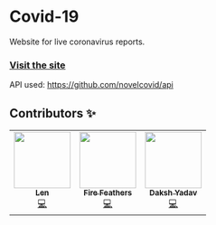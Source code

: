 # Covid-19
Website for live coronavirus reports.


### [Visit the site](http://covid19-watch.herokuapp.com/)

API used: https://github.com/novelcovid/api

## Contributors ✨
<!-- ALL-CONTRIBUTORS-LIST:START - Do not remove or modify this section -->
<!-- prettier-ignore-start -->
<!-- markdownlint-disable -->
<table>
  <tr>
    <td align="center"><a href="https://github.com/sunx2"><img src="https://avatars1.githubusercontent.com/u/24259556?s=460&u=fa1dddfd19fc6e9215206270ef2a6c8b1328be70&v=4" width="100px;" alt=""/><br /><sub><b>Len</b></sub></a><br /><a href="https://github.com/sunx2/covid-19/commits?author=sunx2" title="Code">💻</a></td>
    <td align="center"><a href="https://github.com/firefeathers06"><img src="https://avatars1.githubusercontent.com/u/39732529?s=460&u=edcc099186755c9d55abd0f18fb1fe4ac7677a78&v=4" width="100px;" alt=""/><br /><sub><b>Fire Feathers</b></sub></a><br /><a href="https://github.com/sunx2/covid-19/commits?author=FireFeathers06" title="Code">💻</a></td>
    <td align="center"><a href="https://github.com/dakshyadav1810"><img src="https://avatars0.githubusercontent.com/u/35403473?v=4" width="100px;" alt=""/><br /><sub><b>Daksh Yadav</b></sub></a><br /><a href="https://github.com/sunx2/covid-19/commits?author=dakshyadav1810" title="Code">💻</a></td>
  </tr>
</table>

<!-- markdownlint-enable -->
<!-- prettier-ignore-end -->
<!-- ALL-CONTRIBUTORS-LIST:END -->
